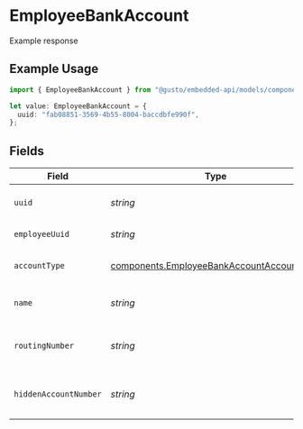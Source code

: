# EmployeeBankAccount

Example response

## Example Usage

```typescript
import { EmployeeBankAccount } from "@gusto/embedded-api/models/components";

let value: EmployeeBankAccount = {
  uuid: "fab08851-3569-4b55-8004-baccdbfe990f",
};
```

## Fields

| Field                                                                                                  | Type                                                                                                   | Required                                                                                               | Description                                                                                            |
| ------------------------------------------------------------------------------------------------------ | ------------------------------------------------------------------------------------------------------ | ------------------------------------------------------------------------------------------------------ | ------------------------------------------------------------------------------------------------------ |
| `uuid`                                                                                                 | *string*                                                                                               | :heavy_check_mark:                                                                                     | UUID of the bank account                                                                               |
| `employeeUuid`                                                                                         | *string*                                                                                               | :heavy_minus_sign:                                                                                     | UUID of the employee                                                                                   |
| `accountType`                                                                                          | [components.EmployeeBankAccountAccountType](../../models/components/employeebankaccountaccounttype.md) | :heavy_minus_sign:                                                                                     | Bank account type                                                                                      |
| `name`                                                                                                 | *string*                                                                                               | :heavy_minus_sign:                                                                                     | Name for the bank account                                                                              |
| `routingNumber`                                                                                        | *string*                                                                                               | :heavy_minus_sign:                                                                                     | The bank account's routing number                                                                      |
| `hiddenAccountNumber`                                                                                  | *string*                                                                                               | :heavy_minus_sign:                                                                                     | Masked bank account number                                                                             |